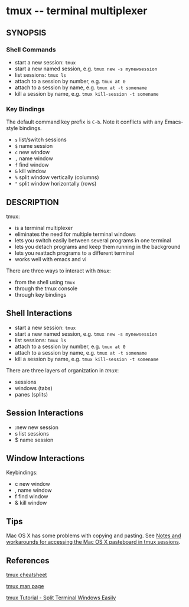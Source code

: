 tmux -- terminal multiplexer
============================

## SYNOPSIS

### Shell Commands

- start a new session: `tmux`
- start a new named session, e.g. `tmux new -s mynewsession`
- list sessions: `tmux ls`
- attach to a session by number, e.g. `tmux at 0`
- attach to a session by name, e.g. `tmux at -t somename`
- kill a session by name, e.g. `tmux kill-session -t somename`

### Key Bindings

The default command key prefix is `C-b`. Note it conflicts with any Emacs-style bindings.

- `s` list/switch sessions
- `$` name session
- `c` new window
- `,` name window
- `f` find window
- `&` kill window
- `%` split window vertically (columns)
- `"` split window horizontally (rows)


## DESCRIPTION

tmux:
- is a terminal multiplexer
- eliminates the need for multiple terminal windows
- lets you switch easily between several programs in one terminal
- lets you detach programs and keep them running in the background
- lets you reattach programs to a different terminal
- works well with emacs and vi

There are three ways to interact with _tmux_:
- from the shell using `tmux`
- through the tmux console
- through key bindings

## Shell Interactions

- start a new session: `tmux`
- start a new named session, e.g. `tmux new -s mynewsession`
- list sessions: `tmux ls`
- attach to a session by number, e.g. `tmux at 0`
- attach to a session by name, e.g. `tmux at -t somename`
- kill a session by name, e.g. `tmux kill-session -t somename`

There are three layers of organization in _tmux_:
- sessions
- windows (tabs)
- panes (splits)

## Session Interactions
- :new<CR>  new session
- s list sessions
- $ name session

## Window Interactions

Keybindings:
- c new window
- , name window
- f find window
- & kill window

## Tips

Mac OS X has some problems with copying and pasting. See [Notes and workarounds for accessing the Mac OS X pasteboard in tmux sessions](https://github.com/ChrisJohnsen/tmux-MacOSX-pasteboard).

## References

[tmux cheatsheet](https://gist.github.com/henrik/1967800)

[tmux man page](http://www.openbsd.org/cgi-bin/man.cgi/OpenBSD-current/man1/tmux.1?query=tmux&sec=1)

[tmux Tutorial - Split Terminal Windows Easily](http://lukaszwrobel.pl/blog/tmux-tutorial-split-terminal-windows-easily)